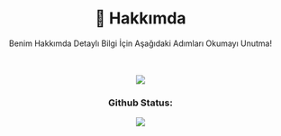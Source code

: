 <div align="center">
  <h1>👋 Hakkımda</h1>
  <!-- <p>Discord Onaylı Geliştiriciyim.</p> -->
    <p>Benim Hakkımda Detaylı Bilgi İçin Aşağıdaki Adımları Okumayı Unutma!</p>
  <br>
  <br>

<div align="center">
    <a href="https://discord.com/users/425656085228027904">
  <img src="https://lanyard-profile-readme.vercel.app/api/425656085228027904"></a>
  <h3 align="center">Github Status:</h3>
</div>

  
![](https://github-readme-stats.vercel.app/api?username=memetkya&count_private=true&show_icons=true&hide_border=true&include_all_commits=true&theme=tokyonight&custom_title=memetkya%27s%20GitHub%20Stats)

<!-- [![En Çok Kullanılan Diller](https://github-readme-stats.vercel.app/api/top-langs/?username=memetkya&layout=compact)](https://github.com/memetkya/code) -->

<!-- [![ReadMe Kartı](https://github-readme-stats.vercel.app/api/pin/?username=memetkya&repo=code)](https://github.com/memetkya/code) -->

<!--
<h3 align="left">Discord Status:</h3>
   <img src="https://discord.c99.nl/widget/theme-2/425656085228027904.png" width="%50" height="100px" alt="stats" />
</div>
 -->
